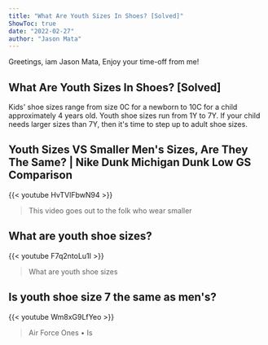 ```yaml
---
title: "What Are Youth Sizes In Shoes? [Solved]"
ShowToc: true 
date: "2022-02-27"
author: "Jason Mata" 
---
```


Greetings, iam Jason Mata, Enjoy your time-off from me!
## What Are Youth Sizes In Shoes? [Solved]
 Kids' shoe sizes range from size 0C for a newborn to 10C for a child approximately 4 years old. Youth shoe sizes run from 1Y to 7Y. If your child needs larger sizes than 7Y, then it's time to step up to adult shoe sizes.

## Youth Sizes VS Smaller Men's Sizes, Are They The Same? | Nike Dunk Michigan Dunk Low GS Comparison
{{< youtube HvTVlFbwN94 >}}
>This video goes out to the folk who wear smaller 

## What are youth shoe sizes?
{{< youtube F7q2ntoLu1I >}}
>What are youth shoe sizes

## Is youth shoe size 7 the same as men's?
{{< youtube Wm8xG9LfYeo >}}
>Air Force Ones • Is 

